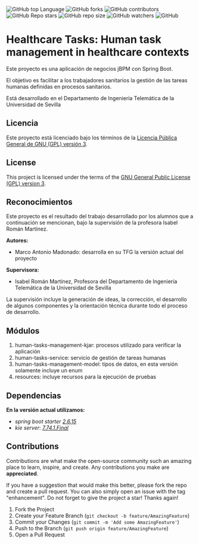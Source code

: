 ![GitHub top Language](https://img.shields.io/github/languages/top/tfg-projects-dit-us/Healthcare-Tasks)
![GitHub forks](https://img.shields.io/github/forks/tfg-projects-dit-us/Healthcare-Tasks?style=social)
![GitHub contributors](https://img.shields.io/github/contributors/tfg-projects-dit-us/Healthcare-Tasks)
![GitHub Repo stars](https://img.shields.io/github/stars/tfg-projects-dit-us/Healthcare-Tasks?style=social)
![GitHub repo size](https://img.shields.io/github/repo-size/tfg-projects-dit-us/Healthcare-Tasks)
![GitHub watchers](https://img.shields.io/github/watchers/tfg-projects-dit-us/Healthcare-Tasks)
![GitHub](https://img.shields.io/github/license/tfg-projects-dit-us/Healthcare-Tasks)
# Healthcare Tasks: Human task management in healthcare contexts

Este proyecto es una aplicación de negocios jBPM con Spring Boot.

El objetivo es facilitar a los trabajadores sanitarios la gestión de las tareas humanas definidas en procesos sanitarios.

Está desarrollado en el Departamento de Ingeniería Telemática de la Universidad de Sevilla

## Licencia

Este proyecto está licenciado bajo los términos de la [Licencia Pública General de GNU (GPL) versión 3](https://www.gnu.org/licenses/gpl-3.0.html).


## License

This project is licensed under the terms of the [GNU General Public License (GPL) version 3](https://www.gnu.org/licenses/gpl-3.0.html).

## Reconocimientos

Este proyecto es el resultado del trabajo desarrollado por los alumnos que a continuación se mencionan, bajo la supervisión de la profesora Isabel Román Martínez.

**Autores:**
- Marco Antonio Madonado: desarrolla en su TFG la versión actual del proyecto

**Supervisora:**
- Isabel Román Martínez, Profesora del Departamento de Ingeniería Telemática de la Universidad de Sevilla

La supervisión incluye la generación de ideas, la corrección, el desarrollo de algunos componentes y la orientación técnica durante todo el proceso de desarrollo.

## Módulos

1. human-tasks-management-kjar: procesos utilizado para verificar la aplicación
2. human-tasks-service: servicio de gestión de tareas humanas
3. human-tasks-management-model: tipos de datos, en esta versión solamente incluye un enum
4. resources: incluye recursos para la ejecución de pruebas

## Dependencias

**En la versión actual utilizamos:**

* _spring boot starter_ [_2.6.15_](https://mvnrepository.com/artifact/org.springframework.boot/spring-boot-starter/2.6.15)
* _kie server_: [_7.74.1.Final_](https://mvnrepository.com/artifact/org.kie/kie-server-spring-boot-starter/7.74.1.Final)

## Contributions

Contributions are what make the open-source community such an amazing place to learn, inspire, and create. Any contributions you make are **appreciated**.

If you have a suggestion that would make this better, please fork the repo and create a pull request. You can also simply open an issue with the tag "enhancement". Do not forget to give the project a star! Thanks again!

1. Fork the Project
2. Create your Feature Branch (`git checkout -b feature/AmazingFeature`)
3. Commit your Changes (`git commit -m 'Add some AmazingFeature'`)
4. Push to the Branch (`git push origin feature/AmazingFeature`)
5. Open a Pull Request